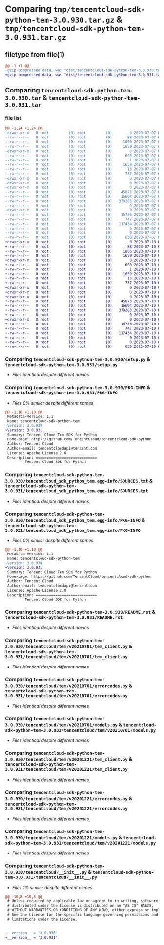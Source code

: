 # Comparing `tmp/tencentcloud-sdk-python-tem-3.0.930.tar.gz` & `tmp/tencentcloud-sdk-python-tem-3.0.931.tar.gz`

## filetype from file(1)

```diff
@@ -1 +1 @@
-gzip compressed data, was "dist/tencentcloud-sdk-python-tem-3.0.930.tar", last modified: Fri Jul  7 00:33:43 2023, max compression
+gzip compressed data, was "dist/tencentcloud-sdk-python-tem-3.0.931.tar", last modified: Mon Jul 10 00:54:03 2023, max compression
```

## Comparing `tencentcloud-sdk-python-tem-3.0.930.tar` & `tencentcloud-sdk-python-tem-3.0.931.tar`

### file list

```diff
@@ -1,24 +1,24 @@
-drwxr-xr-x   0 root         (0) root         (0)        0 2023-07-07 00:33:43.000000 tencentcloud-sdk-python-tem-3.0.930/
--rw-r--r--   0 root         (0) root         (0)       88 2023-07-07 00:33:43.000000 tencentcloud-sdk-python-tem-3.0.930/setup.cfg
--rw-r--r--   0 root         (0) root         (0)     1006 2023-07-07 00:33:43.000000 tencentcloud-sdk-python-tem-3.0.930/setup.py
--rw-r--r--   0 root         (0) root         (0)     1659 2023-07-07 00:33:43.000000 tencentcloud-sdk-python-tem-3.0.930/PKG-INFO
-drwxr-xr-x   0 root         (0) root         (0)        0 2023-07-07 00:33:43.000000 tencentcloud-sdk-python-tem-3.0.930/tencentcloud_sdk_python_tem.egg-info/
--rw-r--r--   0 root         (0) root         (0)      603 2023-07-07 00:33:43.000000 tencentcloud-sdk-python-tem-3.0.930/tencentcloud_sdk_python_tem.egg-info/SOURCES.txt
--rw-r--r--   0 root         (0) root         (0)        1 2023-07-07 00:33:43.000000 tencentcloud-sdk-python-tem-3.0.930/tencentcloud_sdk_python_tem.egg-info/dependency_links.txt
--rw-r--r--   0 root         (0) root         (0)     1659 2023-07-07 00:33:43.000000 tencentcloud-sdk-python-tem-3.0.930/tencentcloud_sdk_python_tem.egg-info/PKG-INFO
--rw-r--r--   0 root         (0) root         (0)       13 2023-07-07 00:33:43.000000 tencentcloud-sdk-python-tem-3.0.930/tencentcloud_sdk_python_tem.egg-info/top_level.txt
--rw-r--r--   0 root         (0) root         (0)      737 2023-07-07 00:33:43.000000 tencentcloud-sdk-python-tem-3.0.930/README.rst
-drwxr-xr-x   0 root         (0) root         (0)        0 2023-07-07 00:33:43.000000 tencentcloud-sdk-python-tem-3.0.930/tencentcloud/
-drwxr-xr-x   0 root         (0) root         (0)        0 2023-07-07 00:33:43.000000 tencentcloud-sdk-python-tem-3.0.930/tencentcloud/tem/
-drwxr-xr-x   0 root         (0) root         (0)        0 2023-07-07 00:33:43.000000 tencentcloud-sdk-python-tem-3.0.930/tencentcloud/tem/v20210701/
--rw-r--r--   0 root         (0) root         (0)    45873 2023-07-07 00:33:43.000000 tencentcloud-sdk-python-tem-3.0.930/tencentcloud/tem/v20210701/tem_client.py
--rw-r--r--   0 root         (0) root         (0)    16604 2023-07-07 00:33:43.000000 tencentcloud-sdk-python-tem-3.0.930/tencentcloud/tem/v20210701/errorcodes.py
--rw-r--r--   0 root         (0) root         (0)   379283 2023-07-07 00:33:43.000000 tencentcloud-sdk-python-tem-3.0.930/tencentcloud/tem/v20210701/models.py
--rw-r--r--   0 root         (0) root         (0)        0 2023-07-07 00:33:43.000000 tencentcloud-sdk-python-tem-3.0.930/tencentcloud/tem/v20210701/__init__.py
-drwxr-xr-x   0 root         (0) root         (0)        0 2023-07-07 00:33:43.000000 tencentcloud-sdk-python-tem-3.0.930/tencentcloud/tem/v20201221/
--rw-r--r--   0 root         (0) root         (0)    15756 2023-07-07 00:33:43.000000 tencentcloud-sdk-python-tem-3.0.930/tencentcloud/tem/v20201221/tem_client.py
--rw-r--r--   0 root         (0) root         (0)      747 2023-07-07 00:33:43.000000 tencentcloud-sdk-python-tem-3.0.930/tencentcloud/tem/v20201221/errorcodes.py
--rw-r--r--   0 root         (0) root         (0)   117434 2023-07-07 00:33:43.000000 tencentcloud-sdk-python-tem-3.0.930/tencentcloud/tem/v20201221/models.py
--rw-r--r--   0 root         (0) root         (0)        0 2023-07-07 00:33:43.000000 tencentcloud-sdk-python-tem-3.0.930/tencentcloud/tem/v20201221/__init__.py
--rw-r--r--   0 root         (0) root         (0)        0 2023-07-07 00:33:43.000000 tencentcloud-sdk-python-tem-3.0.930/tencentcloud/tem/__init__.py
--rw-r--r--   0 root         (0) root         (0)      630 2023-07-07 00:33:43.000000 tencentcloud-sdk-python-tem-3.0.930/tencentcloud/__init__.py
+drwxr-xr-x   0 root         (0) root         (0)        0 2023-07-10 00:54:03.000000 tencentcloud-sdk-python-tem-3.0.931/
+-rw-r--r--   0 root         (0) root         (0)       88 2023-07-10 00:54:03.000000 tencentcloud-sdk-python-tem-3.0.931/setup.cfg
+-rw-r--r--   0 root         (0) root         (0)     1006 2023-07-10 00:54:03.000000 tencentcloud-sdk-python-tem-3.0.931/setup.py
+-rw-r--r--   0 root         (0) root         (0)     1659 2023-07-10 00:54:03.000000 tencentcloud-sdk-python-tem-3.0.931/PKG-INFO
+drwxr-xr-x   0 root         (0) root         (0)        0 2023-07-10 00:54:03.000000 tencentcloud-sdk-python-tem-3.0.931/tencentcloud_sdk_python_tem.egg-info/
+-rw-r--r--   0 root         (0) root         (0)      603 2023-07-10 00:54:03.000000 tencentcloud-sdk-python-tem-3.0.931/tencentcloud_sdk_python_tem.egg-info/SOURCES.txt
+-rw-r--r--   0 root         (0) root         (0)        1 2023-07-10 00:54:03.000000 tencentcloud-sdk-python-tem-3.0.931/tencentcloud_sdk_python_tem.egg-info/dependency_links.txt
+-rw-r--r--   0 root         (0) root         (0)     1659 2023-07-10 00:54:03.000000 tencentcloud-sdk-python-tem-3.0.931/tencentcloud_sdk_python_tem.egg-info/PKG-INFO
+-rw-r--r--   0 root         (0) root         (0)       13 2023-07-10 00:54:03.000000 tencentcloud-sdk-python-tem-3.0.931/tencentcloud_sdk_python_tem.egg-info/top_level.txt
+-rw-r--r--   0 root         (0) root         (0)      737 2023-07-10 00:54:03.000000 tencentcloud-sdk-python-tem-3.0.931/README.rst
+drwxr-xr-x   0 root         (0) root         (0)        0 2023-07-10 00:54:03.000000 tencentcloud-sdk-python-tem-3.0.931/tencentcloud/
+drwxr-xr-x   0 root         (0) root         (0)        0 2023-07-10 00:54:03.000000 tencentcloud-sdk-python-tem-3.0.931/tencentcloud/tem/
+drwxr-xr-x   0 root         (0) root         (0)        0 2023-07-10 00:54:03.000000 tencentcloud-sdk-python-tem-3.0.931/tencentcloud/tem/v20210701/
+-rw-r--r--   0 root         (0) root         (0)    45873 2023-07-10 00:54:03.000000 tencentcloud-sdk-python-tem-3.0.931/tencentcloud/tem/v20210701/tem_client.py
+-rw-r--r--   0 root         (0) root         (0)    16604 2023-07-10 00:54:03.000000 tencentcloud-sdk-python-tem-3.0.931/tencentcloud/tem/v20210701/errorcodes.py
+-rw-r--r--   0 root         (0) root         (0)   379283 2023-07-10 00:54:03.000000 tencentcloud-sdk-python-tem-3.0.931/tencentcloud/tem/v20210701/models.py
+-rw-r--r--   0 root         (0) root         (0)        0 2023-07-10 00:54:03.000000 tencentcloud-sdk-python-tem-3.0.931/tencentcloud/tem/v20210701/__init__.py
+drwxr-xr-x   0 root         (0) root         (0)        0 2023-07-10 00:54:03.000000 tencentcloud-sdk-python-tem-3.0.931/tencentcloud/tem/v20201221/
+-rw-r--r--   0 root         (0) root         (0)    15756 2023-07-10 00:54:03.000000 tencentcloud-sdk-python-tem-3.0.931/tencentcloud/tem/v20201221/tem_client.py
+-rw-r--r--   0 root         (0) root         (0)      747 2023-07-10 00:54:03.000000 tencentcloud-sdk-python-tem-3.0.931/tencentcloud/tem/v20201221/errorcodes.py
+-rw-r--r--   0 root         (0) root         (0)   117434 2023-07-10 00:54:03.000000 tencentcloud-sdk-python-tem-3.0.931/tencentcloud/tem/v20201221/models.py
+-rw-r--r--   0 root         (0) root         (0)        0 2023-07-10 00:54:03.000000 tencentcloud-sdk-python-tem-3.0.931/tencentcloud/tem/v20201221/__init__.py
+-rw-r--r--   0 root         (0) root         (0)        0 2023-07-10 00:54:03.000000 tencentcloud-sdk-python-tem-3.0.931/tencentcloud/tem/__init__.py
+-rw-r--r--   0 root         (0) root         (0)      630 2023-07-10 00:54:03.000000 tencentcloud-sdk-python-tem-3.0.931/tencentcloud/__init__.py
```

### Comparing `tencentcloud-sdk-python-tem-3.0.930/setup.py` & `tencentcloud-sdk-python-tem-3.0.931/setup.py`

 * *Files identical despite different names*

### Comparing `tencentcloud-sdk-python-tem-3.0.930/PKG-INFO` & `tencentcloud-sdk-python-tem-3.0.931/PKG-INFO`

 * *Files 0% similar despite different names*

```diff
@@ -1,10 +1,10 @@
 Metadata-Version: 1.1
 Name: tencentcloud-sdk-python-tem
-Version: 3.0.930
+Version: 3.0.931
 Summary: Tencent Cloud Tem SDK for Python
 Home-page: https://github.com/TencentCloud/tencentcloud-sdk-python
 Author: Tencent Cloud
 Author-email: tencentcloudapi@tencent.com
 License: Apache License 2.0
 Description: ============================
         Tencent Cloud SDK for Python
```

### Comparing `tencentcloud-sdk-python-tem-3.0.930/tencentcloud_sdk_python_tem.egg-info/SOURCES.txt` & `tencentcloud-sdk-python-tem-3.0.931/tencentcloud_sdk_python_tem.egg-info/SOURCES.txt`

 * *Files identical despite different names*

### Comparing `tencentcloud-sdk-python-tem-3.0.930/tencentcloud_sdk_python_tem.egg-info/PKG-INFO` & `tencentcloud-sdk-python-tem-3.0.931/tencentcloud_sdk_python_tem.egg-info/PKG-INFO`

 * *Files 0% similar despite different names*

```diff
@@ -1,10 +1,10 @@
 Metadata-Version: 1.1
 Name: tencentcloud-sdk-python-tem
-Version: 3.0.930
+Version: 3.0.931
 Summary: Tencent Cloud Tem SDK for Python
 Home-page: https://github.com/TencentCloud/tencentcloud-sdk-python
 Author: Tencent Cloud
 Author-email: tencentcloudapi@tencent.com
 License: Apache License 2.0
 Description: ============================
         Tencent Cloud SDK for Python
```

### Comparing `tencentcloud-sdk-python-tem-3.0.930/README.rst` & `tencentcloud-sdk-python-tem-3.0.931/README.rst`

 * *Files identical despite different names*

### Comparing `tencentcloud-sdk-python-tem-3.0.930/tencentcloud/tem/v20210701/tem_client.py` & `tencentcloud-sdk-python-tem-3.0.931/tencentcloud/tem/v20210701/tem_client.py`

 * *Files identical despite different names*

### Comparing `tencentcloud-sdk-python-tem-3.0.930/tencentcloud/tem/v20210701/errorcodes.py` & `tencentcloud-sdk-python-tem-3.0.931/tencentcloud/tem/v20210701/errorcodes.py`

 * *Files identical despite different names*

### Comparing `tencentcloud-sdk-python-tem-3.0.930/tencentcloud/tem/v20210701/models.py` & `tencentcloud-sdk-python-tem-3.0.931/tencentcloud/tem/v20210701/models.py`

 * *Files identical despite different names*

### Comparing `tencentcloud-sdk-python-tem-3.0.930/tencentcloud/tem/v20201221/tem_client.py` & `tencentcloud-sdk-python-tem-3.0.931/tencentcloud/tem/v20201221/tem_client.py`

 * *Files identical despite different names*

### Comparing `tencentcloud-sdk-python-tem-3.0.930/tencentcloud/tem/v20201221/errorcodes.py` & `tencentcloud-sdk-python-tem-3.0.931/tencentcloud/tem/v20201221/errorcodes.py`

 * *Files identical despite different names*

### Comparing `tencentcloud-sdk-python-tem-3.0.930/tencentcloud/tem/v20201221/models.py` & `tencentcloud-sdk-python-tem-3.0.931/tencentcloud/tem/v20201221/models.py`

 * *Files identical despite different names*

### Comparing `tencentcloud-sdk-python-tem-3.0.930/tencentcloud/__init__.py` & `tencentcloud-sdk-python-tem-3.0.931/tencentcloud/__init__.py`

 * *Files 1% similar despite different names*

```diff
@@ -10,8 +10,8 @@
 # Unless required by applicable law or agreed to in writing, software
 # distributed under the License is distributed on an "AS IS" BASIS,
 # WITHOUT WARRANTIES OR CONDITIONS OF ANY KIND, either express or implied.
 # See the License for the specific language governing permissions and
 # limitations under the License.
 
 
-__version__ = '3.0.930'
+__version__ = '3.0.931'
```

